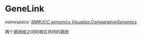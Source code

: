 ﻿# GeneLink
_namespace: [SMRUCC.genomics.Visualize.ComparativeGenomics](./index.md)_

两个基因组之间的相互共同的基因




